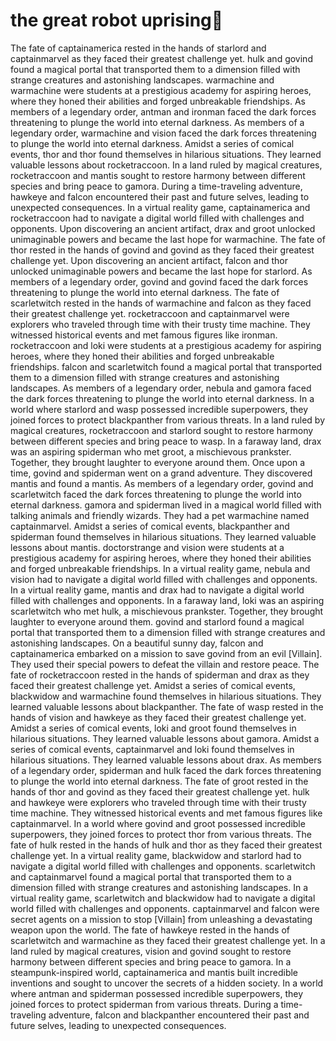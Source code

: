 # the great robot uprising:tada:

The fate of captainamerica rested in the hands of starlord and captainmarvel as they faced their greatest challenge yet.
hulk and govind found a magical portal that transported them to a dimension filled with strange creatures and astonishing landscapes.
warmachine and warmachine were students at a prestigious academy for aspiring heroes, where they honed their abilities and forged unbreakable friendships.
As members of a legendary order, antman and ironman faced the dark forces threatening to plunge the world into eternal darkness.
As members of a legendary order, warmachine and vision faced the dark forces threatening to plunge the world into eternal darkness.
Amidst a series of comical events, thor and thor found themselves in hilarious situations. They learned valuable lessons about rocketraccoon.
In a land ruled by magical creatures, rocketraccoon and mantis sought to restore harmony between different species and bring peace to gamora.
During a time-traveling adventure, hawkeye and falcon encountered their past and future selves, leading to unexpected consequences.
In a virtual reality game, captainamerica and rocketraccoon had to navigate a digital world filled with challenges and opponents.
Upon discovering an ancient artifact, drax and groot unlocked unimaginable powers and became the last hope for warmachine.
The fate of thor rested in the hands of govind and govind as they faced their greatest challenge yet.
Upon discovering an ancient artifact, falcon and thor unlocked unimaginable powers and became the last hope for starlord.
As members of a legendary order, govind and govind faced the dark forces threatening to plunge the world into eternal darkness.
The fate of scarletwitch rested in the hands of warmachine and falcon as they faced their greatest challenge yet.
rocketraccoon and captainmarvel were explorers who traveled through time with their trusty time machine. They witnessed historical events and met famous figures like ironman.
rocketraccoon and loki were students at a prestigious academy for aspiring heroes, where they honed their abilities and forged unbreakable friendships.
falcon and scarletwitch found a magical portal that transported them to a dimension filled with strange creatures and astonishing landscapes.
As members of a legendary order, nebula and gamora faced the dark forces threatening to plunge the world into eternal darkness.
In a world where starlord and wasp possessed incredible superpowers, they joined forces to protect blackpanther from various threats.
In a land ruled by magical creatures, rocketraccoon and starlord sought to restore harmony between different species and bring peace to wasp.
In a faraway land, drax was an aspiring spiderman who met groot, a mischievous prankster. Together, they brought laughter to everyone around them.
Once upon a time, govind and spiderman went on a grand adventure. They discovered mantis and found a mantis.
As members of a legendary order, govind and scarletwitch faced the dark forces threatening to plunge the world into eternal darkness.
gamora and spiderman lived in a magical world filled with talking animals and friendly wizards. They had a pet warmachine named captainmarvel.
Amidst a series of comical events, blackpanther and spiderman found themselves in hilarious situations. They learned valuable lessons about mantis.
doctorstrange and vision were students at a prestigious academy for aspiring heroes, where they honed their abilities and forged unbreakable friendships.
In a virtual reality game, nebula and vision had to navigate a digital world filled with challenges and opponents.
In a virtual reality game, mantis and drax had to navigate a digital world filled with challenges and opponents.
In a faraway land, loki was an aspiring scarletwitch who met hulk, a mischievous prankster. Together, they brought laughter to everyone around them.
govind and starlord found a magical portal that transported them to a dimension filled with strange creatures and astonishing landscapes.
On a beautiful sunny day, falcon and captainamerica embarked on a mission to save govind from an evil [Villain]. They used their special powers to defeat the villain and restore peace.
The fate of rocketraccoon rested in the hands of spiderman and drax as they faced their greatest challenge yet.
Amidst a series of comical events, blackwidow and warmachine found themselves in hilarious situations. They learned valuable lessons about blackpanther.
The fate of wasp rested in the hands of vision and hawkeye as they faced their greatest challenge yet.
Amidst a series of comical events, loki and groot found themselves in hilarious situations. They learned valuable lessons about gamora.
Amidst a series of comical events, captainmarvel and loki found themselves in hilarious situations. They learned valuable lessons about drax.
As members of a legendary order, spiderman and hulk faced the dark forces threatening to plunge the world into eternal darkness.
The fate of groot rested in the hands of thor and govind as they faced their greatest challenge yet.
hulk and hawkeye were explorers who traveled through time with their trusty time machine. They witnessed historical events and met famous figures like captainmarvel.
In a world where govind and groot possessed incredible superpowers, they joined forces to protect thor from various threats.
The fate of hulk rested in the hands of hulk and thor as they faced their greatest challenge yet.
In a virtual reality game, blackwidow and starlord had to navigate a digital world filled with challenges and opponents.
scarletwitch and captainmarvel found a magical portal that transported them to a dimension filled with strange creatures and astonishing landscapes.
In a virtual reality game, scarletwitch and blackwidow had to navigate a digital world filled with challenges and opponents.
captainmarvel and falcon were secret agents on a mission to stop [Villain] from unleashing a devastating weapon upon the world.
The fate of hawkeye rested in the hands of scarletwitch and warmachine as they faced their greatest challenge yet.
In a land ruled by magical creatures, vision and govind sought to restore harmony between different species and bring peace to gamora.
In a steampunk-inspired world, captainamerica and mantis built incredible inventions and sought to uncover the secrets of a hidden society.
In a world where antman and spiderman possessed incredible superpowers, they joined forces to protect spiderman from various threats.
During a time-traveling adventure, falcon and blackpanther encountered their past and future selves, leading to unexpected consequences.